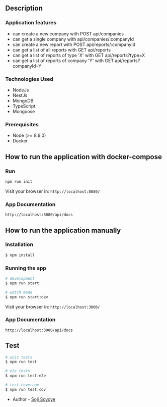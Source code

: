 
  ## Description

### Application features

- can create a new company with POST api/companies
- can get a single company with api/companies/:companyId
- can create a new report with POST api/reports/:companyId
- can get a list of all reports with GET api/reports
- can get a list of reports of type 'X' with GET api/reports?type=X
- can get a list of reports of company 'Y' with GET api/reports?companyId=Y

### Technologies Used

- NodeJs
- NestJs
- MongoDB
- TypeScript
- Mongoose

### Prerequisites

- Node (>= 8.9.0)
- Docker

## How to run the application with docker-compose

### Run

```bash
npm run init
```

Visit your browser in: `http://localhost:8080/`

### App Documentation

`http://localhost:8080/api/docs`



## How to run the application manually
### Installation

```bash
$ npm install
```

### Running the app

```bash
# development
$ npm run start

# watch mode
$ npm run start:dev
```
Visit your browser in: `http://localhost:3000/`

### App Documentation

`http://localhost:3000/api/docs`


## Test

```bash
# unit tests
$ npm run test

# e2e tests
$ npm run test:e2e

# test coverage
$ npm run test:cov
```


- Author - [Soji Soyoye](https://www.linkedin.com/in/soyoye-olusoji-134257133/)

